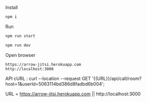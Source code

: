 Install
```sh
npm i
```

Run
```sh
npm run start
```
```sh
npm run dev
```

Open browser
```
https://arrow-jitsi.herokuapp.com
http://localhost:3000
```


API cURL :
curl --location --request GET '{{URL}}/api/call/room?host=1&userId=5063114bd386d8fadbd6b004';


URL = https://arrow-jitsi.herokuapp.com || http://localhost:3000